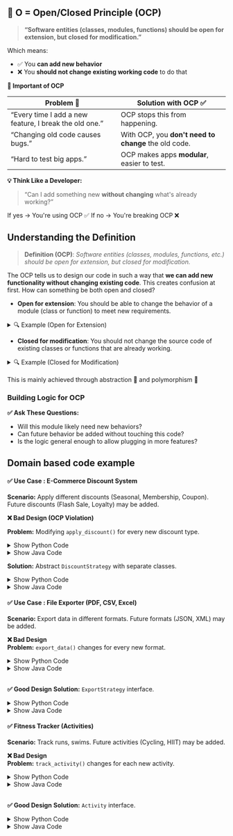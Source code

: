 ## 🔷 O = Open/Closed Principle (OCP)

> **“Software entities (classes, modules, functions) should be open for extension, but closed for modification.”**

Which means:

- ✅ You **can add new behavior**
- ❌ You **should not change existing working code** to do that

**🧠 Important of OCP**

| Problem 🤔                                             | Solution with OCP ✅                                 |
| ------------------------------------------------------ | ---------------------------------------------------- |
| “Every time I add a new feature, I break the old one.” | OCP stops this from happening.                       |
| “Changing old code causes bugs.”                       | With OCP, you **don't need to change** the old code. |
| “Hard to test big apps.”                               | OCP makes apps **modular**, easier to test.          |

**💡 Think Like a Developer:**

> “Can I add something new **without changing** what's already working?”

If yes → You're using OCP ✅
If no → You're breaking OCP ❌

## Understanding the Definition

> **Definition (OCP)**: _Software entities (classes, modules, functions, etc.) should be open for extension, but closed for modification._

The OCP tells us to design our code in such a way that **we can add new functionality without changing existing code**. This creates confusion at first. How can something be both open and closed?

- **Open for extension**: You should be able to change the behavior of a module (class or function) to meet new requirements.
<details>
<summary>🔍 Example (Open for Extension)</summary>

Imagine you have a notification system. Initially, you only support Email.

```python
from abc import ABC, abstractmethod

class Notifier(ABC):
    @abstractmethod
    def send(self, message):
        pass

class EmailNotifier(Notifier):
    def send(self, message):
        print(f"Email: {message}")
```

Later, you want to add SMS notifications.

✅ Instead of modifying existing code, you **add a new class**:

```python
class SMSNotifier(Notifier):
    def send(self, message):
        print(f"SMS: {message}")
```

Now you can use it without changing the existing `Notifier` system:

```python
notifier = SMSNotifier()
notifier.send("Hello via SMS!")

```

✅ This is **Open for Extension**: You extended behavior by adding a new class.

</details>

- **Closed for modification**: You should not change the source code of existing classes or functions that are already working.

<details>
<summary>🔍 Example (Closed for Modification)</summary>

Imagine this is your existing working code:

```python
class EmailNotifier:
    def send(self, message):
        print(f"Email: {message}")
```

Now you want to support SMS too.

❌ **Wrong way** (modifies existing function):

```python
class EmailNotifier:
    def send(self, message, type):
        if type == "email":
            print(f"Email: {message}")
        elif type == "sms":
            print(f"SMS: {message}")  # ← modification!
```

✅ **Right way** (keep old code unchanged):
Keep `EmailNotifier` as-is, and just add:

```python
class SMSNotifier:
    def send(self, message):
        print(f"SMS: {message}")
```

✅ This is **Closed for Modification**: You didn’t touch the working class.

</details>
<br>
This is mainly achieved through abstraction 🧩 and polymorphism 🦎

### Building Logic for OCP

**✅ Ask These Questions:**

- Will this module likely need new behaviors?
- Can future behavior be added without touching this code?
- Is the logic general enough to allow plugging in more features?

## Domain based code example

#### ✅ **Use Case : E-Commerce Discount System**  
**Scenario:** Apply different discounts (Seasonal, Membership, Coupon). Future discounts (Flash Sale, Loyalty) may be added.

**❌ Bad Design (OCP Violation)**

**Problem:** Modifying `apply_discount()` for every new discount type.

<details>
<summary>Show Python Code</summary>

```python
class Discount:
    def apply_discount(self, price, discount_type):
        if discount_type == "seasonal":
            return price * 0.9
        elif discount_type == "membership":
            return price * 0.8
        elif discount_type == "coupon":
            return price * 0.85
        else:
            return price
```

</details>

<details>
<summary>Show Java Code</summary>

```java
public class Discount {
    public double applyDiscount(double price, String discountType) {
        if (discountType.equals("seasonal")) {
            return price * 0.9;
        } else if (discountType.equals("membership")) {
            return price * 0.8;
        } else if (discountType.equals("coupon")) {
            return price * 0.85;
        }
        return price;
    }
}
```

</details>

**Solution:** Abstract `DiscountStrategy` with separate classes.

<details>
<summary>Show Python Code</summary>

```python
from abc import ABC, abstractmethod

class DiscountStrategy(ABC):
    @abstractmethod
    def apply(self, price): pass

class SeasonalDiscount(DiscountStrategy):
    def apply(self, price): return price * 0.9

class MembershipDiscount(DiscountStrategy):
    def apply(self, price): return price * 0.8

class DiscountCalculator:
    def __init__(self, strategy: DiscountStrategy):
        self.strategy = strategy
    def calculate(self, price): return self.strategy.apply(price)

# Usage
calc = DiscountCalculator(SeasonalDiscount())
print(calc.calculate(100))  # Output: 90.0
```

</details>

<details>
<summary>Show Java Code</summary>

```java
interface DiscountStrategy {
    double apply(double price);
}

class SeasonalDiscount implements DiscountStrategy {
    public double apply(double price) { return price * 0.9; }
}

class DiscountCalculator {
    private DiscountStrategy strategy;
    public DiscountCalculator(DiscountStrategy strategy) {
        this.strategy = strategy;
    }
    public double calculate(double price) {
        return strategy.apply(price);
    }
}

// Usage
DiscountCalculator calc = new DiscountCalculator(new SeasonalDiscount());
System.out.println(calc.calculate(100));  // Output: 90.0
```

</details>

#### ✅ **Use Case : File Exporter (PDF, CSV, Excel)**  
**Scenario:** Export data in different formats. Future formats (JSON, XML) may be added.

**❌ Bad Design**  
**Problem:** `export_data()` changes for every new format.

<details>
<summary>Show Python Code</summary>

```python
class DataExporter:
    def export_data(self, data, format_type):
        if format_type == "pdf":
            print(f"Exporting PDF: {data}")
        elif format_type == "csv":
            print(f"Exporting CSV: {data}")
```

</details>

<details>
<summary>Show Java Code</summary>

```java
public class DataExporter {
    public void exportData(String data, String formatType) {
        if (formatType.equals("pdf")) {
            System.out.println("Exporting PDF: " + data);
        } else if (formatType.equals("csv")) {
            System.out.println("Exporting CSV: " + data);
        }
    }
}
```

</details>
<br> 

**✅ Good Design**
**Solution:** `ExportStrategy` interface.

<details>
<summary>Show Python Code</summary>

```python
class ExportStrategy(ABC):
    @abstractmethod
    def export(self, data): pass

class PDFExporter(ExportStrategy):
    def export(self, data): print(f"Exporting PDF: {data}")

class CSVExporter(ExportStrategy):
    def export(self, data): print(f"Exporting CSV: {data}")

class ExportManager:
    def __init__(self, strategy: ExportStrategy):
        self.strategy = strategy
    def run_export(self, data): self.strategy.export(data)

# Usage
manager = ExportManager(PDFExporter())
manager.run_export("Sales Data")  # Output: Exporting PDF: Sales Data
```

</details>

<details>
<summary>Show Java Code</summary>

```java
interface ExportStrategy {
    void export(String data);
}

class PDFExporter implements ExportStrategy {
    public void export(String data) {
        System.out.println("Exporting PDF: " + data);
    }
}

class ExportManager {
    private ExportStrategy strategy;
    public ExportManager(ExportStrategy strategy) {
        this.strategy = strategy;
    }
    public void runExport(String data) {
        strategy.export(data);
    }
}

// Usage
ExportManager manager = new ExportManager(new PDFExporter());
manager.runExport("Sales Data");  // Output: Exporting PDF: Sales Data
```

</details>

#### ✅ **Fitness Tracker (Activities)**  
**Scenario:** Track runs, swims. Future activities (Cycling, HIIT) may be added.

**❌ Bad Design**  
**Problem:** `track_activity()` changes for each new activity.

<details>
<summary>Show Python Code</summary>

```python
class FitnessTracker:
    def track_activity(self, activity_type):
        if activity_type == "run":
            print("Tracking run: 5 km")
        elif activity_type == "swim":
            print("Tracking swim: 10 laps")
```

</details>

<details>
<summary>Show Java Code</summary>

```java
public class FitnessTracker {
    public void trackActivity(String activityType) {
        if (activityType.equals("run")) {
            System.out.println("Tracking run: 5 km");
        } else if (activityType.equals("swim")) {
            System.out.println("Tracking swim: 10 laps");
        }
    }
}
```

</details>

<br>

**✅ Good Design**
**Solution:** `Activity` interface.

<details>
<summary>Show Python Code</summary>

```python
class Activity(ABC):
    @abstractmethod
    def track(self): pass

class RunActivity(Activity):
    def track(self): print("Tracking run: 5 km")

class TrackerApp:
    def __init__(self, activity: Activity):
        self.activity = activity
    def start_tracking(self): self.activity.track()

# Usage
app = TrackerApp(RunActivity())
app.start_tracking()  # Output: Tracking run: 5 km
```

</details>

<details>
<summary>Show Java Code</summary>

```java
interface Activity {
    void track();
}

class RunActivity implements Activity {
    public void track() {
        System.out.println("Tracking run: 5 km");
    }
}

class TrackerApp {
    private Activity activity;
    public TrackerApp(Activity activity) {
        this.activity = activity;
    }
    public void startTracking() {
        activity.track();
    }
}

// Usage
TrackerApp app = new TrackerApp(new RunActivity());
app.startTracking();  // Output: Tracking run: 5 km
```

</details>
